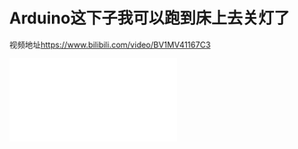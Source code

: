 # Arduino这下子我可以跑到床上去关灯了
视频地址<https://www.bilibili.com/video/BV1MV41167C3>

<iframe src="//player.bilibili.com/player.html?aid=413678924&bvid=BV1MV41167C3&cid=208778519&page=1" scrolling="no" border="0" frameborder="no" framespacing="0" allowfullscreen="true"> </iframe>
